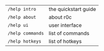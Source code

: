 
| | |
|-|-|
| `/help intro`    | the quickstart guide
| `/help about`    | about r0c
| `/help ui`       | user interface
| `/help commands` | list of commands
| `/help hotkeys`  | list of hotkeys
